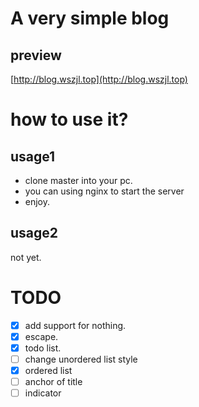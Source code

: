 # A very simple blog
## preview
[http://blog.wszjl.top](http://blog.wszjl.top)
# how to use it?
## usage1
- clone master into your pc.
- you can using nginx to start the server
- enjoy.
## usage2
not yet.

# TODO
- [x] add support for nothing.
- [x]  escape.
- [x]  todo list.
- [ ] change unordered list style
- [x] ordered list
- [ ] anchor of title
- [ ] indicator

